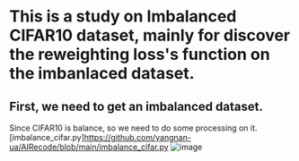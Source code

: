 # This is a study on Imbalanced CIFAR10 dataset, mainly for discover the reweighting loss's function on the imbanlaced dataset.
## First, we need to get an imbalanced dataset. 
Since CIFAR10 is balance, so we need to do some processing on it. [imbalance_cifar.py]https://github.com/yangnan-ua/AIRecode/blob/main/imbalance_cifar.py
![image](https://github.com/user-attachments/assets/58a2d569-88c9-4586-91c7-deab95371202)
